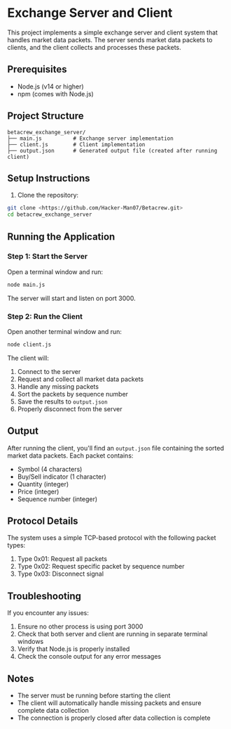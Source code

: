 # Exchange Server and Client

This project implements a simple exchange server and client system that handles market data packets. The server sends market data packets to clients, and the client collects and processes these packets.

## Prerequisites

- Node.js (v14 or higher)
- npm (comes with Node.js)

## Project Structure

```
betacrew_exchange_server/
├── main.js          # Exchange server implementation
├── client.js        # Client implementation
├── output.json      # Generated output file (created after running client)
```

## Setup Instructions

1. Clone the repository:
```bash
git clone <https://github.com/Hacker-Man07/Betacrew.git>
cd betacrew_exchange_server
```

## Running the Application

### Step 1: Start the Server

Open a terminal window and run:
```bash
node main.js
```

The server will start and listen on port 3000.

### Step 2: Run the Client

Open another terminal window and run:
```bash
node client.js
```

The client will:
1. Connect to the server
2. Request and collect all market data packets
3. Handle any missing packets
4. Sort the packets by sequence number
5. Save the results to `output.json`
6. Properly disconnect from the server

## Output

After running the client, you'll find an `output.json` file containing the sorted market data packets. Each packet contains:
- Symbol (4 characters)
- Buy/Sell indicator (1 character)
- Quantity (integer)
- Price (integer)
- Sequence number (integer)

## Protocol Details

The system uses a simple TCP-based protocol with the following packet types:

1. Type 0x01: Request all packets
2. Type 0x02: Request specific packet by sequence number
3. Type 0x03: Disconnect signal

## Troubleshooting

If you encounter any issues:

1. Ensure no other process is using port 3000
2. Check that both server and client are running in separate terminal windows
3. Verify that Node.js is properly installed
4. Check the console output for any error messages

## Notes

- The server must be running before starting the client
- The client will automatically handle missing packets and ensure complete data collection
- The connection is properly closed after data collection is complete 

